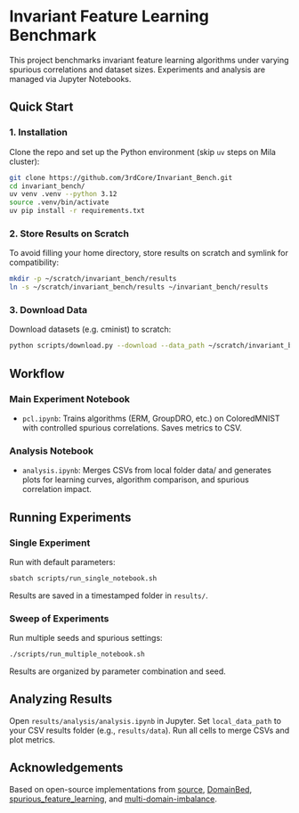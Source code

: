 
# Invariant Feature Learning Benchmark

This project benchmarks invariant feature learning algorithms under varying spurious correlations and dataset sizes. Experiments and analysis are managed via Jupyter Notebooks.

## Quick Start

### 1. Installation
Clone the repo and set up the Python environment (skip `uv` steps on Mila cluster):
```bash
git clone https://github.com/3rdCore/Invariant_Bench.git
cd invariant_bench/
uv venv .venv --python 3.12
source .venv/bin/activate
uv pip install -r requirements.txt
```

### 2. Store Results on Scratch
To avoid filling your home directory, store results on scratch and symlink for compatibility:
```bash
mkdir -p ~/scratch/invariant_bench/results
ln -s ~/scratch/invariant_bench/results ~/invariant_bench/results
```

### 3. Download Data
Download datasets (e.g. cminist) to scratch:
```bash
python scripts/download.py --download --data_path ~/scratch/invariant_bench/data/benchmark cmnist
```

## Workflow

### Main Experiment Notebook
- `pcl.ipynb`: Trains algorithms (ERM, GroupDRO, etc.) on ColoredMNIST with controlled spurious correlations. Saves metrics to CSV.

### Analysis Notebook
- `analysis.ipynb`: Merges CSVs from local folder data/ and generates plots for learning curves, algorithm comparison, and spurious correlation impact.

## Running Experiments

### Single Experiment
Run with default parameters:
```bash
sbatch scripts/run_single_notebook.sh
```
Results are saved in a timestamped folder in `results/`.

### Sweep of Experiments
Run multiple seeds and spurious settings:
```bash
./scripts/run_multiple_notebook.sh
```
Results are organized by parameter combination and seed.

## Analyzing Results

Open `results/analysis/analysis.ipynb` in Jupyter. Set `local_data_path` to your CSV results folder (e.g., `results/data`). Run all cells to merge CSVs and plot metrics.

## Acknowledgements
Based on open-source implementations from [source](https://github.com/YyzHarry/source), [DomainBed](https://github.com/facebookresearch/DomainBed), [spurious_feature_learning](https://github.com/izmailovpavel/spurious_feature_learning), and [multi-domain-imbalance](https://github.com/YyzHarry/multi-domain-imbalance).
